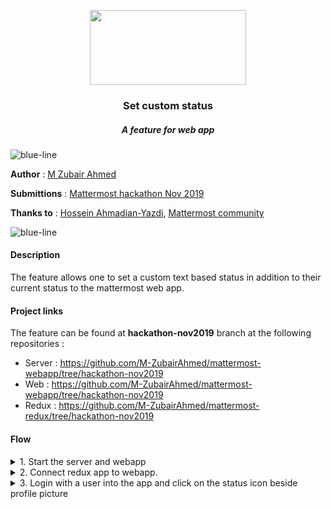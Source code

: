 <p align="center">
  <img src="https://user-images.githubusercontent.com/17708702/69645282-d6cd4080-105d-11ea-95e2-d70260345ae1.png" width="250" height="120" />
  <h3 align="center">Set custom status</h3>
  <h5 align="center"><i>A feature for web app</i></h5>
</p>

![blue-line](https://i.imgur.com/cETzBqq.png)

**Author** : [M Zubair Ahmed](https://github.com/M-ZubairAhmed)

**Submittions** : [Mattermost hackathon Nov 2019](https://github.com/mattermost/mattermost-hackathon-nov2019)

**Thanks to** : [Hossein Ahmadian-Yazdi](https://github.com/hahmadia), [Mattermost community](https://community.mattermost.com/login)

![blue-line](https://i.imgur.com/cETzBqq.png)

#### Description
The feature allows one to set a custom text based status in addition to their current status to the mattermost web app.

#### Project links
The feature can be found at **hackathon-nov2019** branch at the following repositories :
- Server : https://github.com/M-ZubairAhmed/mattermost-webapp/tree/hackathon-nov2019
- Web : https://github.com/M-ZubairAhmed/mattermost-webapp/tree/hackathon-nov2019
- Redux : https://github.com/M-ZubairAhmed/mattermost-redux/tree/hackathon-nov2019


#### Flow

<details><summary>1. Start the server and webapp</summary>
<p>
  
Server

```bash
make run-server
```
App

```bash
make run
```
</p>
</details>

<details><summary>2. Connect redux app to webapp.</summary>
<p>

```bash

npm run dev

```

</p>

</details>


<details><summary>3. Login with a user into the app and click on the status icon beside profile picture</summary>

<p>

  
  ![Peek 2019-11-26 20-55](https://user-images.githubusercontent.com/17708702/69647292-1f3a2d80-1061-11ea-9fea-8108bf9778ea.gif)


</p>



</details>


